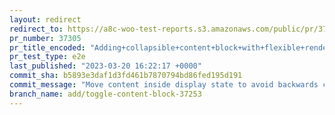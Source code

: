 ```yaml
---
layout: redirect
redirect_to: https://a8c-woo-test-reports.s3.amazonaws.com/public/pr/37305/e2e/index.html
pr_number: 37305
pr_title_encoded: "Adding+collapsible+content+block+with+flexible+rendering"
pr_test_type: e2e
last_published: "2023-03-20 16:22:17 +0000"
commit_sha: b5893e3daf1d3fd461b7870794bd86fed195d191
commit_message: "Move content inside display state to avoid backwards compat issues"
branch_name: add/toggle-content-block-37253
---
```

